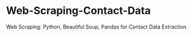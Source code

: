 # Web-Scraping-Contact-Data
Web Scraping: Python, Beautiful Soup, Pandas for Contact Data Extraction
